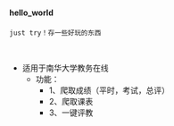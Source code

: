 
#### hello_world
    just try！存一些好玩的东西
    
* 适用于南华大学教务在线
    * 功能：
        * 1、爬取成绩（平时，考试，总评）
        * 2、爬取课表
        * 3、一键评教
